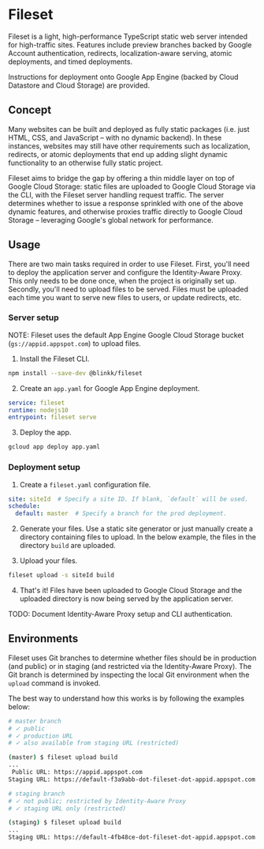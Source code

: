 # Fileset

Fileset is a light, high-performance TypeScript static web server intended for
high-traffic sites. Features include preview branches backed by Google Account
authentication, redirects, localization-aware serving, atomic deployments, and
timed deployments.

Instructions for deployment onto Google App Engine (backed by Cloud Datastore
and Cloud Storage) are provided.

## Concept

Many websites can be built and deployed as fully static packages (i.e. just
HTML, CSS, and JavaScript – with no dynamic backend). In these instances,
websites may still have other requirements such as localization, redirects, or
atomic deployments that end up adding slight dynamic functionality to an
otherwise fully static project.

Fileset aims to bridge the gap by offering a thin middle layer on top of Google
Cloud Storage: static files are uploaded to Google Cloud Storage via the CLI,
with the Fileset server handling request traffic. The server determines whether
to issue a response sprinkled with one of the above dynamic features, and
otherwise proxies traffic directly to Google Cloud Storage – leveraging Google's
global network for performance.

## Usage

There are two main tasks required in order to use Fileset. First, you'll need to
deploy the application server and configure the Identity-Aware Proxy. This only
needs to be done once, when the project is originally set up. Secondly, you'll
need to upload files to be served. Files must be uploaded each time you want to
serve new files to users, or update redirects, etc.

### Server setup

NOTE: Fileset uses the default App Engine Google Cloud Storage bucket
(`gs://appid.appspot.com`) to upload files.

1. Install the Fileset CLI.

```bash
npm install --save-dev @blinkk/fileset
```

2. Create an `app.yaml` for Google App Engine deployment.

```yaml
service: fileset
runtime: nodejs10
entrypoint: fileset serve
```

3. Deploy the app.

```bash
gcloud app deploy app.yaml
```

### Deployment setup

1. Create a `fileset.yaml` configuration file.

```yaml
site: siteId  # Specify a site ID. If blank, `default` will be used.
schedule:
  default: master  # Specify a branch for the prod deployment.
```

2. Generate your files. Use a static site generator or just manually create a
   directory containing files to upload. In the below example, the files in the
   directory `build` are uploaded.

3. Upload your files.

```bash
fileset upload -s siteId build
```

4. That's it! Files have been uploaded to Google Cloud Storage and the uploaded
   directory is now being served by the application server.

TODO: Document Identity-Aware Proxy setup and CLI authentication.

## Environments

Fileset uses Git branches to determine whether files should be in production
(and public) or in staging (and restricted via the Identity-Aware Proxy). The
Git branch is determined by inspecting the local Git environment when the
`upload` command is invoked.

The best way to understand how this works is by following the examples below:

```bash
# master branch
# ✓ public
# ✓ production URL
# ✓ also available from staging URL (restricted)

(master) $ fileset upload build
...
 Public URL: https://appid.appspot.com
Staging URL: https://default-f3a9abb-dot-fileset-dot-appid.appspot.com
```

```bash
# staging branch
# ✓ not public; restricted by Identity-Aware Proxy
# ✓ staging URL only (restricted)

(staging) $ fileset upload build
...
Staging URL: https://default-4fb48ce-dot-fileset-dot-appid.appspot.com
```